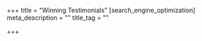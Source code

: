 +++
title = "Winning Testimonials"
[search_engine_optimization]
meta_description = ""
title_tag = ""

+++
